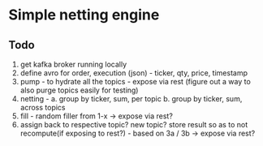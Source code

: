 # Simple netting engine
## Todo
1. get kafka broker running locally
2. define avro for order, execution (json) - ticker, qty, price, timestamp
3. pump - to hydrate all the topics - expose via rest (figure out a way to also purge topics easily for testing)
4. netting -
    a. group by ticker, sum, per topic
    b. group by ticker, sum, across topics
5. fill - random filler from 1-x -> expose via rest?
6. assign back to respective topic? new topic? store result so as to not recompute(if exposing to rest?) -  based on 3a / 3b -> expose via rest?